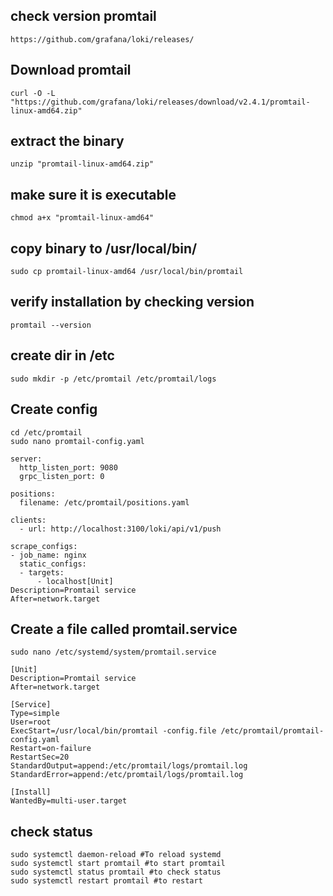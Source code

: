## check version promtail 
```
https://github.com/grafana/loki/releases/
```

## Download promtail
```
curl -O -L "https://github.com/grafana/loki/releases/download/v2.4.1/promtail-linux-amd64.zip"
```

## extract the binary
```
unzip "promtail-linux-amd64.zip"
```

## make sure it is executable
```
chmod a+x "promtail-linux-amd64"
```

## copy binary to /usr/local/bin/
```
sudo cp promtail-linux-amd64 /usr/local/bin/promtail
```

## verify installation by checking version
```
promtail --version
```
## create dir in /etc
```
sudo mkdir -p /etc/promtail /etc/promtail/logs
```

## Create config
```
cd /etc/promtail
sudo nano promtail-config.yaml
```
```
server:
  http_listen_port: 9080
  grpc_listen_port: 0

positions:
  filename: /etc/promtail/positions.yaml

clients:
  - url: http://localhost:3100/loki/api/v1/push

scrape_configs:
- job_name: nginx
  static_configs:
  - targets:
      - localhost[Unit] 
Description=Promtail service 
After=network.target 
```

## Create a file called promtail.service
```
sudo nano /etc/systemd/system/promtail.service
```

```
[Unit] 
Description=Promtail service 
After=network.target 
 
[Service] 
Type=simple 
User=root 
ExecStart=/usr/local/bin/promtail -config.file /etc/promtail/promtail-config.yaml 
Restart=on-failure 
RestartSec=20 
StandardOutput=append:/etc/promtail/logs/promtail.log 
StandardError=append:/etc/promtail/logs/promtail.log 
 
[Install] 
WantedBy=multi-user.target
```

## check status
```
sudo systemctl daemon-reload #To reload systemd
sudo systemctl start promtail #to start promtail
sudo systemctl status promtail #to check status
sudo systemctl restart promtail #to restart
```
